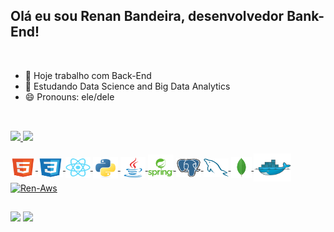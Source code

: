 ## Olá eu sou Renan Bandeira, desenvolvedor Bank-End!

<br>

- 🔭 Hoje trabalho com Back-End
- 🌱 Estudando Data Science and Big Data Analytics
- 😄 Pronouns: ele/dele

##
<br>

<div>
  <a href="https://github.com/Renan-Bandeira"</a>
  <img height"180em" src="https://github-readme-stats.vercel.app/api?username=Renan-Bandeira&show_icons=true&include_all_commits=true&count_private=true&hide=issues,contribs&theme=tokyonight"/>
  <img height"180em" src="https://github-readme-stats.vercel.app/api/top-langs/?username=Renan-Bandeira&layout=compact&langs_count=10&theme=tokyonight&hide=jupyter%20notebook"/>
</div>


<div style="display: inline_block"><br>
  <img align="center" alt="Ren-HTML" height="30" width="40" src="https://raw.githubusercontent.com/devicons/devicon/master/icons/html5/html5-original.svg">
  <img align="center" alt="Ren-CSS" height="30" width="40" src="https://raw.githubusercontent.com/devicons/devicon/master/icons/css3/css3-original.svg">
  <img align="center" alt="Ren-React" height="33" width="40" src="https://raw.githubusercontent.com/devicons/devicon/master/icons/react/react-original.svg">
  <img align="center" alt="Ren-Python" height="34" width="40" src="https://raw.githubusercontent.com/devicons/devicon/master/icons/python/python-original.svg">
  <img align="center" alt="Ren-Java" height="33" width="40" src="https://raw.githubusercontent.com/devicons/devicon/master/icons/java/java-original.svg">
  <img align="center" alt="Ren-Sprig" height="41" width="41" src="https://raw.githubusercontent.com/devicons/devicon/master/icons/spring/spring-original-wordmark.svg">
  <img align="center" alt="Ren-Post" height="30"width="40" src="https://raw.githubusercontent.com/devicons/devicon/master/icons/postgresql/postgresql-original.svg">
  <img align="center" alt="Ren-MySql" height="30" width="40" src="https://raw.githubusercontent.com/devicons/devicon/master/icons/mysql/mysql-original.svg">
  <img align="center" alt="Ren-Mdb" height="33" width="33" src="https://raw.githubusercontent.com/devicons/devicon/master/icons/mongodb/mongodb-original.svg">
  <img align="center" alt="Ren-Docker" height="45" width="60" src="https://raw.githubusercontent.com/devicons/devicon/master/icons/docker/docker-original.svg">
  <img align="center" alt="Ren-Aws" height="35" width="35" src="https://img.icons8.com/color/256/amazon-web-services.png">
 
  
</div>

##

<div> 
  <a href = "mailto:renan.bandeira@hotmail.com"><img src="https://img.shields.io/badge/-Email-ff0000?style=for-the-badge&logo=gmail&logoColor=white" target="_blank"></a>
  <a href="https://www.linkedin.com/in/renan-bandeira-s/" target="_blank"><img src="https://img.shields.io/badge/-LinkedIn-0077B5?style=for-the-badge&logo=linkedin&logoColor=white" target="_blank"></a> 
  
</div>
  
